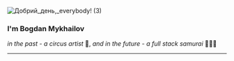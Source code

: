 ![Добрий_день,_everybody! (3)](https://user-images.githubusercontent.com/91826635/180641446-3787d8df-f7fa-49b0-b1e4-dc3708104c64.png)


### I'm Bogdan Mykhailov

*in the past - a circus artist* 🎪, *and in the future - a full stack samurai* 👨🏻‍💻


_________________________



<!--
**Bogdan-Mykhailov/Bogdan-Mykhailov** is a ✨ _special_ ✨ repository because its `README.md` (this file) appears on your GitHub profile.

Here are some ideas to get you started:

- 🔭 I’m currently working on ...
- 🌱 I’m currently learning ...
- 👯 I’m looking to collaborate on ...
- 🤔 I’m looking for help with ...
- 💬 Ask me about ...
- 📫 How to reach me: ...
- 😄 Pronouns: ...
- ⚡ Fun fact: ...
-->
